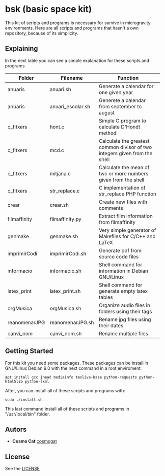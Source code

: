 # bsk (basic space kit)
This kit of scripts and programs is necessary for survive in microgravity environments. Here are all scripts and programs that hasn't a own repository, because of its simplicity.

## Explaining
In the next table you can see a simple explanation for these scripts and programs

Folder | Filename | Function
--- | --- | ---
anuaris | anuari.sh | Generate a calendar for one given year
anuaris | anuari_escolar.sh | Generete a calendar from september to august
c_fitxers | hont.c | Simple C program to calculate D'Hondt method
c_fitxers | mcd.c | Calculate the greatest common divisor of two integers given from the shell
c_fitxers | mitjana.c | Calculate the mean of two or more numbers given from the shell
c_fitxers | str_replace.c | C implementation of str_replace PHP function
crear | crear.sh | Create new files with comments
filmaffinity | filmaffinity.py | Extract film information from filmaffinity
genmake | genmake.sh | Very simple generator of Makefiles for C/C++ and LaTeX
imprimirCodi | imprimirCodi.sh | Generate pdf from source code files
informacio | informacio.sh | Shell command for information in Debian GNU/Linux
latex_print | latex_print.sh | Shell command for generate empty latex tables
orgMusica | orgMusica.sh | Organize audio files in folders using their tags
reanomenarJPG | reanomenarJPG.sh | Rename jpg files using their dates 
canvi_nom | canvi_nom.sh | Rename multiple files
## Getting Started
For this kit you need some packages. These packages can be install in GNU/Linux Debian 9.0 with the next command in a root enviroment:
```
apt install gcc jhead mediainfo texlive-base python-requests python-html5lib python-lxml 
```
After, you can install all of these scripts and programs with:
```
sudo ./install.sh
```
This last command install all of these scripts and programs in "/usr/local/bin" folder.
## Autors
* **Cosmo Cat**  [cosmogat](https://github.com/cosmogat)
## License
See the [LICENSE](LICENSE)
